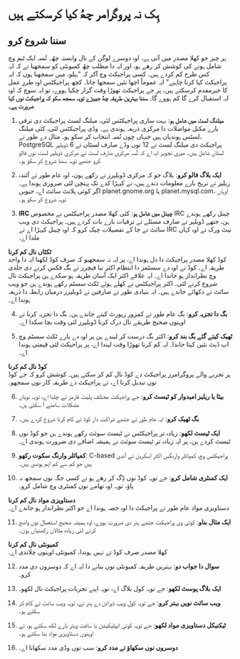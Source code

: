 
# ہِک نہ پروگرامر چھُ کیا کرسکتے ہیں

## سننا شروع کرو

ہر چیز جو کھلا مصدر میں آتی ہے، اوہ دوسرے لوگن کے نال وابستہ چھُ۔
تُسہ ایک ٹیم وچ شامل ہونے کی کوشش کر رھے ہو، اور ایہ دا مطلب چھُ کمیونٹی کو سمجھنا تے کہ ایہ کس طرح کم کردے ہیں۔
کسی پراجیکٹ وچ آکر کہ "ہیلو، میں سمجھنا ہوں کہ ایہ پراجیکٹ کیا کرنا چاہیے" ایہ عموماً اچھا نئیں سمجھا جاتا۔
کچھ پراجیکٹس اوہ طرزِ عمل کا خیرمقدم کرسکتے ہیں، پر جے پراجیکٹ تھوڑا وقت گزار چکیا ہووے، تو ایہ سوچ کہ اوہ ایہ استقبال کرے گا کم ہووے گا۔
**سننا بہترین طریقہ چھُ جیہڑے توہہ سمجھ سکو کہ پراجیکٹ نوں کیا ضرورت ہے۔**

1. **میلنگ لسٹ میں شامل ہو**: بہت ساری پراجیکٹس لئی، میلنگ لسٹ پراجیکٹ دی ترقی بارے مکنل مواصلات دا مرکزی ذریعہ ہوندی ہے۔
وڈی پراجیکٹس لئی، کئی میلنگ لسٹس ہوندیاں ہیں جنہاں چوں تُسہ انتخاب کر سکو ہو۔
مثال دے طور تے، PostgreSQL پراجیکٹ دی میلنگ لسٹ تے 12 توں وڈے صارف لسٹاں تے 6 ڈویلپر لسٹاں شامل ہیں۔
میری تجویز ایہ اے کہ تُسہ مرکزی صارف لسٹ تے مرکزی ڈویلپر لسٹ نوں فالو کرو جتھے توہہ سننا شروع کر سکو ہو۔

2. **ایک بلاگ فالو کرو**: بلاگ جو کہ مرکزی ڈویلپرز نے رکھے ہون، اوہ عام طور تے آئندہ ریلیز تے تریخ بارے معلومات دندے ہیں، تے کیہڑا کدے تک پہنچن لئی ضروری ہوندا ہے۔
اگر کوئی پلانٹ سائٹ اے، جیویں planet.gnome.org یا planet.mysql.com، اوہاں توہہ شروع کر سکو ہو۔

3. **IRC چینل میں شامل ہو**: کئی کھلا مصدر پراجیکٹس نے مخصوص IRC چینل رکھے ہوندے ہن، جتھے ڈویلپر تے صارف مسئلے تے ترقیات بارے بات کردے ہیں۔
پراجیکٹ دی ویب سائٹ تے جا کے تفصیلات چیک کرو کہ اوہ چینل کیہڑا اے تے IRC نیٹ ورک تے اوہ کہاں ملدا اے۔

**ٹکٹاں نال کم کرنا**  
کوڈ کھلا مصدر پراجیکٹ دا دل ہوندا اے، پر ایہ نہ سمجھیو کہ صرف کوڈ لکھنا ایہ دا واحد طریقہ اے۔
کوڈ تے اوہ دے سسٹمز دا انتظام اکثر نیا فیچرز تے بگ فکس کرنے دی جلدی وچ نظرانداز ہو جاندا اے۔
ایہ علاقے اکثر ایک آسان طریقہ ہو سکدے ہن پراجیکٹ نال شروع کرنے لئی۔
اکثر پراجیکٹس نے کھلے ہوئے ٹکٹ سسٹم رکھے ہوندے ہن جو ویب سائٹ تے دکھائے جاندے ہیں۔
ایہ بنیادی طور تے صارفین تے ڈویلپرز درمیان رابطہ دا ذریعہ ہوندا اے۔

4. **بگ دا تجزیہ کرو**: بگ عام طور تے کمزور رپورٹ کیتے جاندے ہن۔
بگ دا تجزیہ کرنا تے اوہنوں صحیح طریقے نال درک کرنا ڈویلپرز لئی وقت بچا سکدا اے۔

5. **ٹھیک کیتے گئے بگ بند کرو**: اکثر بگ درست کر لیندے ہن پر اوہ دے بارے ٹکٹ سسٹم وچ اپ ڈیٹ نئیں کیتا جاندا۔
ایہ کم کرنا تھوڑا وقت لیندا اے، پر پراجیکٹ لئی قیمتی ہوندا اے۔

**کوڈ نال کم کرنا**  
ہر تجربے والے پروگرامرز پراجیکٹ دے کوڈ نال کم کر سکتے ہیں۔
کوشش کرو کہ جے کوڈ نوں تبدیل کرنا اے، تے پراجیکٹ دے طریقہ کار نوں سمجھو۔

6. **بیٹا یا ریلیز امیدوار کو ٹیسٹ کرو**: جے پراجیکٹ مختلف پلیٹ فارمز تے چلدا اے، توہہ نویاں مشکلات سامنے آ سکتی ہن۔

7. **بگ ٹھیک کرو**: ایہ عام طور تے جتھے شراکت دار کوڈ تے کام کرنا شروع کردے ہیں۔

8. **ایک ٹیسٹ لکھو**: زیادہ تر پراجیکٹس نے ٹیسٹ سوئٹ رکھے ہوندے ہن جو کوڈ نوں ٹیسٹ کردے ہن، پر ایہ زیادہ تر ٹیسٹ سوئٹ نے ہمیشہ اضافے دی ضرورت ہوندی اے۔

9. **کمپائلر وارنگ سکوت رکھو**: C-based پراجیکٹس وچ، کمپائلر وارنگس اکثر اسکرین تے آندی ہیں جو کم سے کم اہم ہوندی ہیں۔

10. **ایک کمنٹری شامل کرو**:
جے توہہ کوڈ نوں ڈِگ کر رھے ہو تے کسی جگہ نوں سمجھ نہ پاؤ، توہہ اوہ تھامے نوں کمنٹری وچ شامل کرو۔

**دستاویزی مواد نال کم کرنا**  
دستاویزی مواد عام طور تے پراجیکٹ دا اوہ حصہ ہوندا اے جو اکثر نظرانداز ہو جاندے اے۔

11. **ایک مثال بناو**: کوئی وی پراجیکٹ جتھے ہنر دی ضرورت ہووے، اوہ ہمیشہ صحیح استعمال نوں واضح کرنے لئی زیادہ مثالاں رکھنیاں ہون۔

**کمیونٹی نال کم کرنا**  
کھلا مصدر صرف کوڈ تے نہیں ہوندا، کمیونٹی اوہنوں چلاندی اے۔

12. **سوال دا جواب دو**: بہترین طریقہ کمیونٹی نوں بنانے دا ایہ اے کہ دوسروں دی مدد کرو۔

13. **ایک بلاگ پوسٹ لکھو**: جے توہہ کول بلاگ اے، توہہ اپنے تجربات پراجیکٹ نال لکھو۔

14. **ویب سائٹ نویں بہتر کرو**: جے توہہ کول ویب ڈیزائن دے ہنر نے، توہہ ویب سائٹ تے کام کر سکتے ہو۔

15. **ٹیکنیکل دستاویزی مواد لکھو**: جے توہہ کوئی ایپلیکیشن یا سافٹ ویئر بارے لکھ سکتے ہو، تے اوہنوں دستاویزی مواد بنا سکتے ہو۔

16. **دوسروں نوں سکھاؤ تے مدد کرو**: سب توں وڈی مدد سکھانا اے۔
